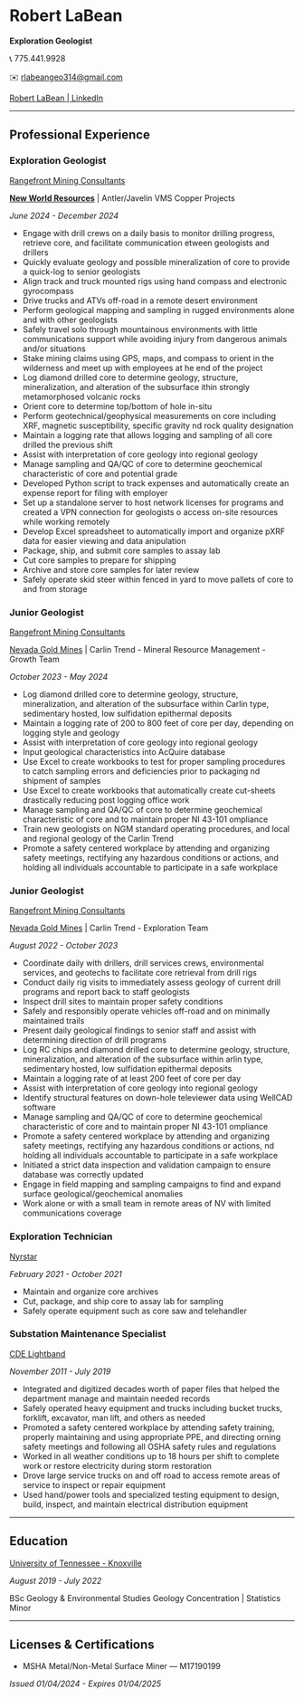 # **Robert LaBean**

**Exploration Geologist**

:telephone_receiver: 775.441.9928

:envelope: [rlabeangeo314@gmail.com](mailto:rlabeangeo314@gmail.com)

[Robert LaBean | LinkedIn](https://www.linkedin.com/in/robert-t-labean/)

---

## Professional Experience

### Exploration Geologist

[Rangefront Mining Consultants](https://www.rangefront.com)

**[New World Resources](https://newworldres.com/)** | Antler/Javelin VMS Copper Projects

*June 2024 - December 2024*

- Engage with drill crews on a daily basis to monitor drilling progress, retrieve core, and facilitate communication
etween geologists and drillers
- Quickly evaluate geology and possible mineralization of core to provide a quick-log to senior geologists
- Align track and truck mounted rigs using hand compass and electronic gyrocompass
- Drive trucks and ATVs off-road in a remote desert environment
- Perform geological mapping and sampling in rugged environments alone and with other geologists
- Safely travel solo through mountainous environments with little communications support while avoiding injury
from dangerous animals and/or situations
- Stake mining claims using GPS, maps, and compass to orient in the wilderness and meet up with employees at
he end of the project
- Log diamond drilled core to determine geology, structure, mineralization, and alteration of the subsurface
ithin strongly metamorphosed volcanic rocks
- Orient core to determine top/bottom of hole in-situ
- Perform geotechnical/geophysical measurements on core including XRF, magnetic susceptibility, specific gravity
nd rock quality designation
- Maintain a logging rate that allows logging and sampling of all core drilled the previous shift
- Assist with interpretation of core geology into regional geology
- Manage sampling and QA/QC of core to determine geochemical characteristic of core and potential grade
- Developed Python script to track expenses and automatically create an expense report for filing with employer
- Set up a standalone server to host network licenses for programs and created a VPN connection for geologists
o access on-site resources while working remotely
- Develop Excel spreadsheet to automatically import and organize pXRF data for easier viewing and data
anipulation
- Package, ship, and submit core samples to assay lab
- Cut core samples to prepare for shipping
- Archive and store core samples for later review
- Safely operate skid steer within fenced in yard to move pallets of core to and from storage

### Junior Geologist

[Rangefront Mining Consultants](https://www.rangefront.com)

[Nevada Gold Mines](<https://www.barrick.com/English/operations/nevada-gold-mines/default.aspx>) | Carlin Trend - Mineral Resource Management - Growth Team

*October 2023 - May 2024*

- Log diamond drilled core to determine geology, structure, mineralization, and alteration of the subsurface within Carlin type,
sedimentary hosted, low sulfidation epithermal deposits
- Maintain a logging rate of 200 to 800 feet of core per day, depending on logging style and geology
- Assist with interpretation of core geology into regional geology
- Input geological characteristics into AcQuire database
- Use Excel to create workbooks to test for proper sampling procedures to catch sampling errors and deficiencies prior to packaging
nd shipment of samples
- Use Excel to create workbooks that automatically create cut-sheets drastically reducing post logging office work
- Manage sampling and QA/QC of core to determine geochemical characteristic of core and to maintain proper NI 43-101
ompliance
- Train new geologists on NGM standard operating procedures, and local and regional geology of the Carlin Trend
- Promote a safety centered workplace by attending and organizing safety meetings, rectifying any hazardous conditions or actions,
and holding all individuals accountable to participate in a safe workplace

### Junior Geologist

[Rangefront Mining Consultants](https://www.rangefront.com)

[Nevada Gold Mines](<https://www.barrick.com/English/operations/nevada-gold-mines/default.aspx>) | Carlin Trend - Exploration Team

*August 2022 - October 2023*

- Coordinate daily with drillers, drill services crews, environmental services, and geotechs to facilitate core retrieval from drill rigs
- Conduct daily rig visits to immediately assess geology of current drill programs and report back to staff geologists
- Inspect drill sites to maintain proper safety conditions
- Safely and responsibly operate vehicles off-road and on minimally maintained trails
- Present daily geological findings to senior staff and assist with determining direction of drill programs
- Log RC chips and diamond drilled core to determine geology, structure, mineralization, and alteration of the subsurface within
arlin type, sedimentary hosted, low sulfidation epithermal deposits
- Maintain a logging rate of at least 200 feet of core per day
- Assist with interpretation of core geology into regional geology
- Identify structural features on down-hole televiewer data using WellCAD software
- Manage sampling and QA/QC of core to determine geochemical characteristic of core and to maintain proper NI 43-101
ompliance
- Promote a safety centered workplace by attending and organizing safety meetings, rectifying any hazardous conditions or actions,
nd holding all individuals accountable to participate in a safe workplace
- Initiated a strict data inspection and validation campaign to ensure database was correctly updated
- Engage in field mapping and sampling campaigns to find and expand surface geological/geochemical anomalies
- Work alone or with a small team in remote areas of NV with limited communications coverage

### Exploration Technician

[Nyrstar](https://www.nyrstar.com/)

*February 2021 - October 2021*

- Maintain and organize core archives
- Cut, package, and ship core to assay lab for sampling
- Safely operate equipment such as core saw and telehandler

### Substation Maintenance Specialist

[CDE Lightband](https://cdelightband.com/)

*November 2011 - July 2019*

- Integrated and digitized decades worth of paper files that helped the department manage and maintain needed records
- Safely operated heavy equipment and trucks including bucket trucks, forklift, excavator, man lift, and others as needed
- Promoted a safety centered workplace by attending safety training, properly maintaining and using appropriate PPE, and directing
orning safety meetings and following all OSHA safety rules and regulations
- Worked in all weather conditions up to 18 hours per shift to complete work or restore electricity during storm restoration
- Drove large service trucks on and off road to access remote areas of service to inspect or repair equipment
- Used hand/power tools and specialized testing equipment to design, build, inspect, and maintain electrical distribution equipment

---

## Education

[University of Tennessee - Knoxville](https://www.utk.edu/)

*August 2019 - July 2022*

BSc Geology & Environmental Studies
Geology Concentration | Statistics Minor

---

## Licenses & Certifications

- MSHA Metal/Non-Metal Surface Miner — M17190199

*Issued 01/04/2024 - Expires 01/04/2025*
